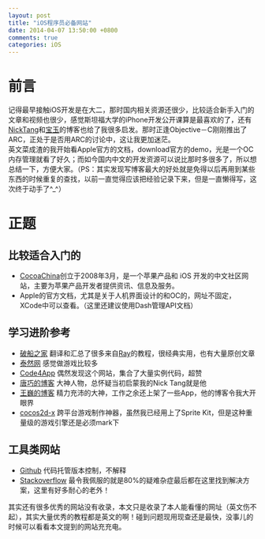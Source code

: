 ```yaml
---
layout: post
title: "iOS程序员必备网站"
date: 2014-04-07 13:50:00 +0800
comments: true
categories: iOS
---
```

前言
==

记得最早接触iOS开发是在大二，那时国内相关资源还很少，比较适合新手入门的文章和视频也很少，感觉斯坦福大学的iPhone开发公开课算是最喜欢的了，还有[NickTang](http://blog.csdn.net/nicktang)和[宝玉](http://www.cnblogs.com/dotey/)的博客也给了我很多启发。那时正逢Objective－C刚刚推出了ARC，正处于是否用ARC的讨论中，这让我更加迷茫。  
英文菜成渣的我开始看Apple官方的文档，download官方的demo，光是一个OC内存管理就看了好久；而如今国内中文的开发资源可以说比那时多很多了，所以想总结一下，方便大家。（PS：其实发现写博客最大的好处就是免得以后再用到某些东西的时候重复的查找，以前一直觉得应该把经验记录下来，但是一直懒得写，这次终于动手了^_^） 
<!-- more-->
 
正题
==
比较适合入门的 
--
+ [CocoaChina](http://www.cocoachina.com/)创立于2008年3月，是一个苹果产品和 iOS 开发的中文社区网站，主要为苹果产品开发者提供资讯、信息及服务。  
+ Apple的官方文档，尤其是关于人机界面设计的和OC的，网址不固定，XCode中可以查看。（这里还建议使用Dash管理API文档）  

学习进阶参考
--  
+ [破船之家](http://beyondvincent.com) 翻译和汇总了很多来自[Ray](http://www.raywenderlich.com)的教程，很经典实用，也有大量原创文章  
+ [泰然网](http://www.ityran.com) 感觉做游戏比较多  
+ [Code4App](http://code4app.com/) 偶然发现这个网站，集合了大量实例代码，超赞
+ [唐巧的博客](http://blog.devtang.com/) 大神人物，总怀疑当初启蒙我的Nick Tang就是他
+ [王巍的博客](http://onevcat.com) 精力充沛的大神，工作之余还上架了一些App，他的博客令我大开眼界
+ [cocos2d-x](http://www.cocos2d-x.org) 跨平台游戏制作神器，虽然我已经用上了Sprite Kit，但是这种重量级的游戏引擎还是必须mark下  

工具类网站
--
+ [Github](https://github.com/) 代码托管版本控制，不解释
+ [Stackoverflow](http://stackoverflow.com/) 最令我佩服的就是80%的疑难杂症最后都在这里找到解决方案，这里有好多耐心的老外！

其实还有很多优秀的网站没有收录，本文只是收录了本人能看懂的网址（英文伤不起），其实大量优秀的教程都是英文的啊！碰到问题现用现查还是最快，没事儿的时候可以看看本文提到的网站充充电。





